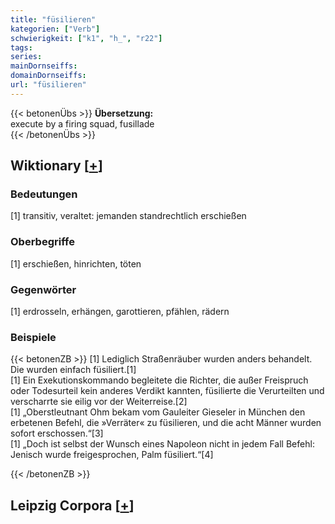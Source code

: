 ```yaml
---
title: "füsilieren"
kategorien: ["Verb"]
schwierigkeit: ["k1", "h_", "r22"]
tags:
series:
mainDornseiffs:
domainDornseiffs:
url: "füsilieren"
---
```


{{< betonenÜbs >}}
**Übersetzung:**  
execute by a firing squad, fusillade  
{{< /betonenÜbs >}}

## Wiktionary [[+](https://de.wiktionary.org/wiki/füsilieren)]

### Bedeutungen
[1] transitiv, veraltet: jemanden standrechtlich erschießen  

### Oberbegriffe
[1] erschießen, hinrichten, töten  

### Gegenwörter
[1] erdrosseln, erhängen, garottieren, pfählen, rädern  

### Beispiele
{{< betonenZB >}}
[1] Lediglich Straßenräuber wurden anders behandelt. Die wurden einfach füsiliert.[1]  
[1] Ein Exekutionskommando begleitete die Richter, die außer Freispruch oder Todesurteil kein anderes Verdikt kannten, füsilierte die Verurteilten und verscharrte sie eilig vor der Weiterreise.[2]  
[1] „Oberstleutnant Ohm bekam vom Gauleiter Gieseler in München den erbetenen Befehl, die »Verräter« zu füsilieren, und die acht Männer wurden sofort erschossen.“[3]  
[1] „Doch ist selbst der Wunsch eines Napoleon nicht in jedem Fall Befehl: Jenisch wurde freigesprochen, Palm füsiliert.“[4]  

{{< /betonenZB >}}

## Leipzig Corpora [[+](https://corpora.uni-leipzig.de/en/res?word=füsilieren&corpusId=deu_newscrawl-public_2018)]

